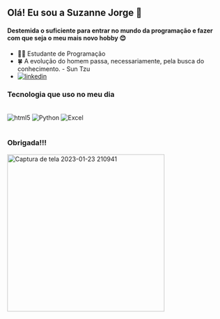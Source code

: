 ## Olá! Eu sou a Suzanne Jorge 👊
#### Destemida o suficiente para entrar no mundo da programação e fazer com que seja o meu mais novo hobby 😊
 

- 👩‍💻 Estudante de Programação
- 🍀 A evolução do homem passa, necessariamente, pela busca do conhecimento. - Sun Tzu
- [![linkedin](https://img.shields.io/badge/LinkedIn-0077B5?style=for-the-badge&logo=linkedin&logoColor=white)](https://www.linkedin.com/in/suzannejorge/)

### Tecnologia que uso no meu dia 
<div style="display:inline_block"><br/>
 <img align="center" alt="html5" src="https://img.shields.io/badge/HTML5-E34F26?style=for-the-badge&logo=html5&logoColor=white"/>
 <img align="center" alt="Python" src="https://img.shields.io/badge/Python-14354C?style=for-the-badge&logo=python&logoColor=white"/>
 <img align="center" alt="Excel" src="https://img.shields.io/badge/Microsoft_Excel-217346?style=for-the-badge&logo=microsoft-excel&logoColor=white"/>
 <div><br/>
  
### Obrigada!!!
 <img width="361" alt="Captura de tela 2023-01-23 210941" src="https://user-images.githubusercontent.com/123328618/214181264-2a741dea-c0be-48ea-83ae-68da6cdac65e.png">
 
